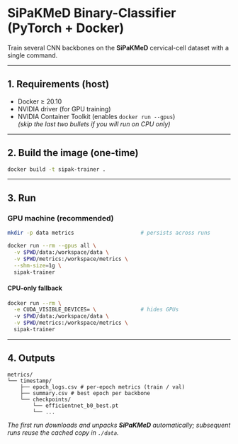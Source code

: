 # SiPaKMeD Binary-Classifier (PyTorch + Docker)

Train several CNN backbones on the **SiPaKMeD** cervical-cell dataset with a
single command.

---

## 1. Requirements (host)

* Docker ≥ 20.10
* NVIDIA driver  (for GPU training)  
* NVIDIA Container Toolkit (enables `docker run --gpus`)  
  *(skip the last two bullets if you will run on CPU only)*

---

## 2. Build the image (one-time)

```bash
docker build -t sipak-trainer .
```

---

## 3. Run

### GPU machine (recommended)

```bash
mkdir -p data metrics                     # persists across runs

docker run --rm --gpus all \
  -v $PWD/data:/workspace/data \
  -v $PWD/metrics:/workspace/metrics \
  --shm-size=1g \
  sipak-trainer
```

#### CPU-only fallback

```bash
docker run --rm \
  -e CUDA_VISIBLE_DEVICES= \              # hides GPUs
  -v $PWD/data:/workspace/data \
  -v $PWD/metrics:/workspace/metrics \
  sipak-trainer
```

---

## 4. Outputs

```
metrics/
└── timestamp/
    ├── epoch_logs.csv # per-epoch metrics (train / val)
    ├── summary.csv # best epoch per backbone
    └── checkpoints/
        └── efficientnet_b0_best.pt
        └── ...
```

*The first run downloads and unpacks **SiPaKMeD** automatically; subsequent runs
reuse the cached copy in `./data`.*
